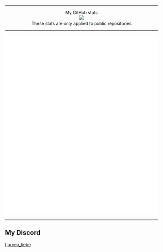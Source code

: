 <hr/>
<p align="center">My GitHub stats<br/><img src="https://github-profile-trophy.vercel.app/?username=Tjorven-Liebe&theme=darkhub&column=4&margin-w=15&margin-h=15"><br/>These stats are only applied to public repositories</p>
<hr/>
<img src="https://github.com/Tjorven-Liebe/github-stats/blob/master/generated/overview.svg#gh-dark-mode-only" align="end"/>
<img src="https://github.com/Tjorven-Liebe/github-stats/blob/master/generated/languages.svg#gh-dark-mode-only"/>
<hr/>
<h2>My Discord</h2>
<a href="https://discord.com/users/428284027519369217" target="_blank">tjorven_liebe</a>

